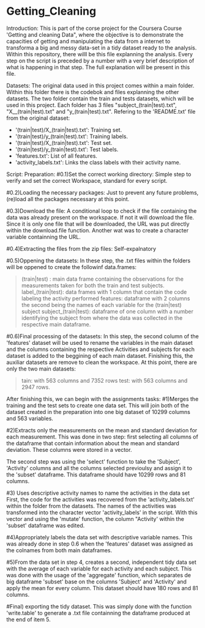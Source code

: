 # Getting_Cleaning

Introduction:
This is part of the corse project for the Coursera Course 'Getting and cleaning Data", where the objective is to demonstrate the capacities of getting and manipulating the data from a internet to transforma a big and messy data-set in a tidy dataset ready to the analysis. Within this repository, there willl be this file explanning the analysis. Every step on the script is preceded by a number with a very brief description of what is happening in that step. The full explanation will be present in this file.

Datasets:
The original data used in this project comes within a main folder. Within this folder there is the codebok and files explanning the other datasets. The two folder contain the train and tests datasets, which will be used in this project. Each folder has 3 files "subject_(train|test).txt", "X__(train|test).txt" and "y_(train|test).txt". Refering to the 'README.txt' file from the original dataset:
- '(train|test)/X_(train|test).txt': Training set.
- '(train|test)/y_(train|test).txt': Training labels.
- '(train|test)/X_(train|test).txt': Test set.
- '(train|test)/y_(train|test).txt': Test labels.
- 'features.txt': List of all features.
- 'activity_labels.txt': Links the class labels with their activity name.

Script:
Preparation:
#0.1)Set the correct working directory:
Simple step to verify and set the correct Workspace, standard for every script.

#0.2)Loading the necessary packages:
Just to prevent any future problems, (re)load all the packages necessary at this point.

#0.3)Download the file:
A conditional loop to check if the file containing the data was already present on the workspace. If not it will download the file. Since it is only one file that will be downloaded, the URL was put directly within the download.file function. Another wat was to create a character variable containning the URL.

#0.4)Extracting the files from the zip files:
Self-expalnatory

#0.5)Oppening the datasets:
In these step, the .txt files within the folders will be oppened to create the followinf data.frames:
>(train|test) : main data frame containing the observations for the measurements taken for both the train and test subjects.
>label_(train|test): data frames with 1 column that contain the code labeling the activity performed
>features: dataframe with 2 columns the second being the names of each variable for the (train|test) subject
>subject_(train|test): dataframe of one column with a number identifying the subject from where the data was collected in the respective main dataframe.

#0.6)Final processing of the datasets:
In this step, the second column of the 'features' dataset will be used to rename the variables in the main dataset and the columns containing the respective Activities and subjects for each dataset is added to the beggining of each main dataset. Finishing this, the auxiliar datasets are remove to clean the workspace. At this point, there are only the two main datasets:
>tain: with 563 columns and 7352 rows
>test: with 563 columns and 2947 rows.

After finishing this, we can begin with the assignments tasks:
#1)Merges the training and the test sets to create one data set.
This will join both of the dataset created in the preparation into one big dataset of 10299 columns and 563 variables.

#2)Extracts only the measurements on the mean and standard deviation for each measurement. 
This was done in two step: first selecting all columns of the dataframe that contain information about the mean and standard deviation. These columns were stored in a vector.

The second step was using the 'select' function to take the 'Subject', 'Activity' columns and all the columns selected previoulsy and assign it to the 'subset' dataframe. This dataframe should have 10299 rows and 81 columns.

#3) Uses descriptive activity names to name the activities in the data set
First, the code for the activities was recovered from the 'activity_labels.txt' within the folder from the datasets. The names of the activities was transformed into the character vector 'activity_labels' in the script.
With this vector and using the 'mutate' function, the column "Activity' within the 'subset' dataframe was edited.

#4)Appropriately labels the data set with descriptive variable names.
This was already done in step 0.6 when the 'features' dataset was assigned as the colnames from both main dataframes.

#5)From the data set in step 4, creates a second, independent tidy data set with the average of each variable for each activity and each subject.
This was done with the usage of the 'aggregate' function, which separates de big dataframe 'subset' base on the columns 'Subject' and 'Activity' and apply the mean for every column. This dataset should have 180 rows and 81 columns.

#Final) exporting the tidy dataset.
This was simply done with the function 'write.table' to generate a .txt file containning the dataframe produced at the end of item 5.
